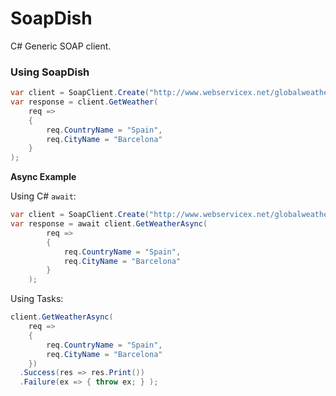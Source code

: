 # SoapDish
C# Generic SOAP client.


### Using SoapDish

```csharp
var client = SoapClient.Create("http://www.webservicex.net/globalweather.asmx");
var response = client.GetWeather(
    req =>  
    { 
        req.CountryName = "Spain",
        req.CityName = "Barcelona"
    }
);
```
**Async Example**

Using C# `await`:

```csharp
var client = SoapClient.Create("http://www.webservicex.net/globalweather.asmx");
var response = await client.GetWeatherAsync(
        req =>  
        { 
            req.CountryName = "Spain",
            req.CityName = "Barcelona"
        }
    );
```

Using Tasks:

```csharp
client.GetWeatherAsync(
    req =>  
    { 
        req.CountryName = "Spain",
        req.CityName = "Barcelona"
    })
  .Success(res => res.Print())
  .Failure(ex => { throw ex; } );
```
